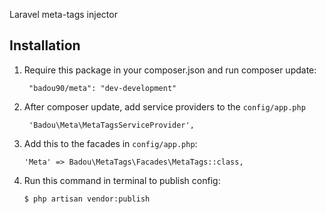 Laravel meta-tags injector

## Installation

1. Require this package in your composer.json and run composer update:

		"badou90/meta": "dev-development"

2. After composer update, add service providers to the `config/app.php`

        'Badou\Meta\MetaTagsServiceProvider',

3. Add this to the facades in `config/app.php`:

       'Meta' => Badou\MetaTags\Facades\MetaTags::class,

4. Run this command in terminal to publish config:

       $ php artisan vendor:publish

